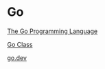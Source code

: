 # Go

[The Go Programming Language](https://golang.org)

[Go Class](https://www.youtube.com/playlist?list=PLoILbKo9rG3skRCj37Kn5Zj803hhiuRK6)

[go.dev](https://go.dev)